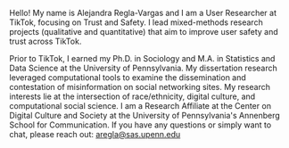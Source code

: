 Hello! My name is Alejandra Regla-Vargas and I am a User Researcher at TikTok, focusing on Trust and Safety. I lead mixed-methods research projects (qualitative and quantitative) that aim to improve user safety and trust across TikTok.

Prior to TikTok, I earned my Ph.D. in Sociology and M.A. in Statistics and Data Science at the University of Pennsylvania. My dissertation research leveraged computational tools to examine the dissemination and contestation of misinformation on social networking sites. My research interests lie at the intersection of race/ethnicity, digital culture, and computational social science. I am a Research Affiliate at the Center on Digital Culture and Society at the University of Pennsylvania's Annenberg School for Communication. If you have any questions or simply want to chat, please reach out: aregla@sas.upenn.edu
